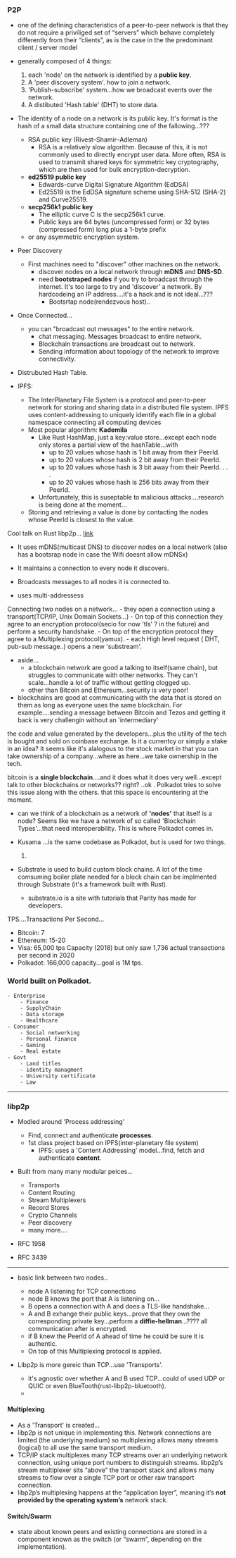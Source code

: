 ### P2P

- one of the defining characteristics of a peer-to-peer network is that they do not require a priviliged set of “servers” which behave completely differently from their “clients”, as is the case in the the predominant client / server model

- generally composed of 4 things:

  1. each 'node' on the network is identified by a **public key**.
  2. A 'peer discovery system'. how to join a network.
  3. 'Publish-subscribe' system...how we broadcast events over the network.
  4. A distibuted 'Hash table' (DHT) to store data.

- The identity of a node on a network is its public key. It's format is the hash of a small data structure containing one of the fallowing...???

  - RSA public key (Rivest–Shamir–Adleman)
    - RSA is a relatively slow algorithm. Because of this, it is not commonly used to directly encrypt user data. More often, RSA is used to transmit shared keys for symmetric key cryptography, which are then used for bulk encryption-decryption.
  - **ed25519 public key**
    - Edwards-curve Digital Signature Algorithm (EdDSA)
    - Ed25519 is the EdDSA signature scheme using SHA-512 (SHA-2) and Curve25519.
  - **secp256k1 public key**
    - The elliptic curve C is the secp256k1 curve.
    - Public keys are 64 bytes (uncompressed form) or 32 bytes (compressed form) long plus a 1-byte prefix
  - or any asymmetric encryption system.

- Peer Discovery

  - First machines need to "discover" other machines on the network.
    - discover nodes on a local network through **mDNS** and **DNS-SD**.
    - need **bootstraped nodes** if you try to broadcast through the internet. It's too large to try and 'discover' a network. By hardcodeing an IP address....it's a hack and is not ideal...???
      - Bootsrtap node(rendezvous host)..

- Once Connected...

  - you can "broadcast out messages" to the entire network.
    - chat messaging. Messages broadcast to entire network.
    - Blockchain transactions are broadcast out to network.
    - Sending information about topology of the network to improve connectivity.

- Distrubuted Hash Table.
- IPFS:

  - The InterPlanetary File System is a protocol and peer-to-peer network for storing and sharing data in a distributed file system. IPFS uses content-addressing to uniquely identify each file in a global namespace connecting all computing devices
  - Most popular algorithm: **Kademila**
    - Like Rust HashMap, just a key:value store...except each node only stores a partial view of the hashTable...with
      - up to 20 values whose hash is 1 bit away from their PeerId.
      - up to 20 values whose hash is 2 bit away from their PeerId.
      - up to 20 values whose hash is 3 bit away from their PeerId.
        .
        .
        .
      - up to 20 values whose hash is 256 bits away from their PeerId.
    - Unfortunately, this is suseptable to malicious attacks....research is being done at the moment...
  - Storing and retrieving a value is done by contacting the nodes whose PeerId is closest to the value.

Cool talk on Rust libp2p...
[link](https://github.com/tomaka/2018-rustrush-demo)

- It uses mDNS(multicast DNS) to discover nodes on a local network (also has a bootsrap node in case the Wifi doesnt allow mDNSx)
- It maintains a connection to every node it discovers.
- Broadcasts messages to all nodes it is connected to.

- uses multi-addressess

Connecting two nodes on a network... - they open a connection using a transport(TCP/IP, Unix Domain Sockets...) - On top of this connection they agree to an encryption protocol(secio for now 'tls' ? in the future) and perform a security handshake. - On top of the encryption protocol they agree to a Multiplexing protocol(yamux). - each High level request ( DHT, pub-sub message..) opens a new 'substream'.

- aside...
  - a blockchain network are good a talking to itself(same chain), but struggles to communicate with other networks. They can't scale...handle a lot of traffic without getting clogged up.
  - other than Bitcoin and Ethereum...security is very poor!
- blockchains are good at communicating with the data that is stored on them as long as everyone uses the same blockchain.
  For example....sending a message between Bitcoin and Tezos and getting it back is very challengin without an 'intermediary'

the code and value generated by the developers...plus the utility of the tech is bought and sold on coinbase exchange. Is it a currentcy or simply a stake in an idea? It seems like it's alalogous to the stock market in that you can take ownership of a company...where as here...we take ownership in the tech.

bitcoin is a **single blockchain**....and it does what it does very well...except talk to other blockchains or networks?? right? ..ok . Polkadot tries to solve this issue along with the others. that this space is encountering at the moment.

- can we think of a blockchain as a network of **'nodes'** that itself is a node? Seems like we have a network of so called 'Blockchain Types'...that need interoperability. This is where Polkadot comes in.

- Kusama ...is the same codebase as Polkadot, but is used for two things.

  1.

- Substrate is used to build custom block chains. A lot of the time comsuming boiler plate needed for a block chain can be implmented through Substrate (it's a framework built with Rust).
  - substrate.io is a site with tutorials that Parity has made for developers.

TPS....Transactions Per Second...

- Bitcoin: 7
- Ethereum: 15-20
- Visa: 65,000 tps Capacity (2018)
  but only saw 1,736 actual transactions per second in 2020
- Polkadot: 166,000 capacity...goal is 1M tps.

### World built on Polkadot.

    - Enterprise
        - Finance
        - SupplyChain
        - Data storage
        - Healthcare
    - Consumer
        - Social networking
        - Personal Finance
        - Gaming
        - Real estate
    - Govt
        - Land titles
        - identity managment
        - University certificate
        - Law

---

### libp2p

- Modled around 'Process addressing'
  - Find, connect and authenticate **processes**.
  - 1st class project based on IPFS(inter-planetary file system)
    - IPFS: uses a 'Content Addressing' model...find, fetch and authenticate **content**.
- Built from many many modular peices...

  - Transports
  - Content Routing
  - Stream Multiplexers
  - Record Stores
  - Crypto Channels
  - Peer discovery
  - many more....

- RFC 1958
- RFC 3439

---

- basic link between two nodes..

  - node A listening for TCP connections
  - node B knows the port that A is listening on...
  - B opens a connection with A and does a TLS-like handshake...
  - A and B exhange their public keys...prove that they own the corresponding private key...perform a **diffie-hellman**...???? all communication after is encrypted.
  - if B knew the PeerId of A ahead of time he could be sure it is authentic.
  - On top of this Multiplexing protocol is applied.

- Libp2p is more gereic than TCP...use 'Transports'.
  - it's agnostic over whether A and B used TCP...could of used UDP or QUIC or even BlueTooth(rust-libp2p-bluetooth).
  -

#### Multiplexing

- As a 'Transport' is created...
- libp2p is not unique in implementing this. Network connections are limited (the underlying medium) so multiplexing allows many streams (logical) to all use the same transport medium.
- TCP/IP stack multiplexes many TCP streams over an underlying network connection, using unique port numbers to distinguish streams. libp2p’s stream multiplexer sits “above” the transport stack and allows many streams to flow over a single TCP port or other raw transport connection.
- libp2p’s multiplexing happens at the “application layer”, meaning it’s **not provided by the operating system’s** network stack.

#### Switch/Swarm

- state about known peers and existing connections are stored in a component known as the switch (or “swarm”, depending on the implementation).
